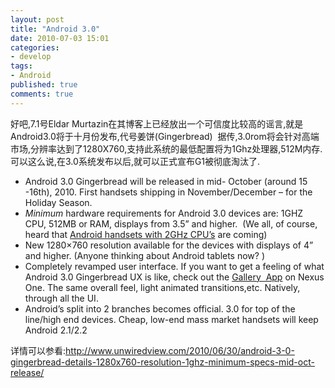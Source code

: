 ```yaml
---
layout: post
title: "Android 3.0"
date: 2010-07-03 15:01
categories: 
- develop
tags: 
- Android
published: true
comments: true
---
```

<p>好吧,7.1号Eldar Murtazin在其博客上已经放出一个可信度比较高的谣言,就是Android3.0将于十月份发布,代号姜饼(Gingerbread)
<img src="http://www.unwiredview.com/wp-content/uploads/2010/06/Android-Gingerbread.jpg" alt="" />
据传,3.0rom将会针对高端市场,分辨率达到了1280X760,支持此系统的最低配置将为1Ghz处理器,512M内存.可以这么说,在3.0系统发布以后,就可以正式宣布G1被彻底淘汰了.
<ul>
	<li>Android 3.0 Gingerbread will be released in mid- October (around 15 -16th), 2010. First handsets shipping in November/December – for the Holiday Season.</li>
	<li><em>Minimum</em> hardware requirements for Android 3.0 devices are: 1GHZ CPU, 512MB or RAM, displays from 3.5” and higher.  (We all, of course, heard that <a href="http://www.unwiredview.com/2010/06/10/motorola-raises-the-bar-with-plans-for-2-ghz-android-in-2010/">Android handsets with 2GHz CPU’s</a> are coming)</li>
	<li>New 1280×760 resolution available for the devices with displays of 4” and higher. (Anyone thinking about Android tablets now? )</li>
	<li>Completely revamped user interface. If you want to get a feeling of what Android 3.0 Gingerbread UX is like, check out the <a href="http://www.youtube.com/watch?v=1E1mSSBKEPU" target="_blank">Gallery  App</a> on Nexus One. The same overall feel, light animated transitions,etc. Natively, through all the UI.</li>
	<li>Android’s split into 2 branches becomes official. 3.0 for top of the line/high end devices. Cheap, low-end mass market handsets will keep Android 2.1/2.2</li>
</ul>
详情可以参看:<a href="http://www.unwiredview.com/2010/06/30/android-3-0-gingerbread-details-1280x760-resolution-1ghz-minimum-specs-mid-oct-release/">http://www.unwiredview.com/2010/06/30/android-3-0-gingerbread-details-1280x760-resolution-1ghz-minimum-specs-mid-oct-release/</a></p>
